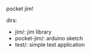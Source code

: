 pocket jim!

dirs:
  * jim/: jim library
  * pocket-jim/: arduino sketch
  * test/: simple test application
